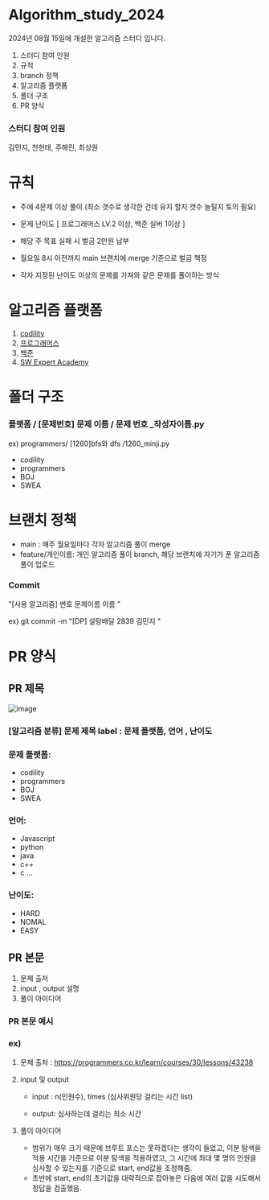 # Algorithm_study_2024
2024년 08월 15일에 개설한 알고리즘 스터디 입니다. 

1. 스터디 참여 인원 
2. 규칙 
3. branch 정책
4. 알고리즘 플랫폼 
5. 폴더 구조 
6.  PR 양식 



### 스터디 참여 인원

김민지, 천현태, 주해린, 최상원

# 규칙 

- 주에 4문제 이상 풀이 (최소 갯수로 생각한 건데 유지 할지 갯수 늘릴지 토의 필요)

- 문제 난이도 [ 프로그래머스 LV.2 이상, 백준 실버 1이상 ] 

- 해당 주 목표 실패 시 벌금 2만원 납부

- 월요일 8시 이전까지 main 브랜치에 merge 기준으로 벌금 책정 

- 각자 지정된 난이도 이상의 문제를 가져와 같은 문제를 풀이하는 방식



# 알고리즘 플랫폼 

1. [codility](https://www.codility.com/)
2. [프로그래머스](https://school.programmers.co.kr/learn/challenges?order=acceptance_desc&page=1)
3. [백준](https://www.acmicpc.net/)
4. [SW Expert Academy](https://swexpertacademy.com/main/main.do)



# 폴더 구조

### 플랫폼 / [문제번호] 문제 이름 / 문제 번호 _작성자이름.py 

ex) programmers/ [1260]bfs와 dfs /1260_minji.py

- codility
- programmers 
- BOJ
- SWEA 

# 브랜치 정책

- main : 매주 월요일마다 각자 알고리즘 풀이 merge 
- feature/개인이름: 개인 알고리즘 풀이 branch, 해당 브랜치에 자기가 푼 알고리즘 풀이 업로드 

### Commit 

"[사용 알고리즘] 번호  문제이름  이름 "

ex) git commit -m "[DP] 설탕배달 2839 김민지 "

# PR 양식

## PR 제목

![image](https://user-images.githubusercontent.com/31977543/94366306-44307e80-0112-11eb-80d3-95a5e4998e64.png)

### [알고리즘 분류] 문제 제목 label : 문제 플랫폼, 언어 , 난이도 

### 문제 플랫폼:

- codility
- programmers 
- BOJ
- SWEA 

### 언어: 

* Javascript
*  python
*  java
*  c++
*  c ...

### 난이도:

* HARD
* NOMAL
* EASY

## PR 본문

1. 문제 출저 
2. input , output 설명 
3. 풀이 아이디어 

### PR 본문 예시 

### ex) 

1. 문제 출처 : https://programmers.co.kr/learn/courses/30/lessons/43238

2. input 및 output

   * input : n(인원수), times (심사위원당 걸리는 시간 list)

   * output: 심사하는데 걸리는 최소 시간

3. 풀이 아이디어 

   * 범위가 매우 크기 때문에 브루트 포스는 못하겠다는 생각이 들었고, 이분 탐색을 적용
     시간을 기준으로 이분 탐색을 적용하였고, 그 시간에 최대 몇 명의 인원을 심사할 수 있는지를 기준으로 start, end값을 조정해줌.
   * 초반에 start, end의 초기값을 대략적으로 잡아놓은 다음에 여러 값을 시도해서 정답을 검출했음.
